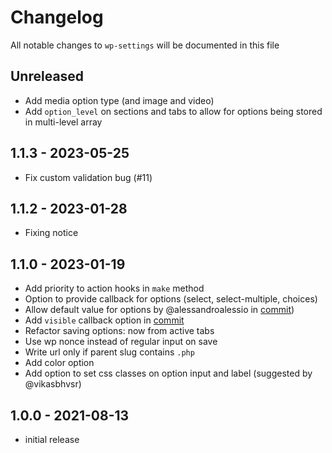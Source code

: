 # Changelog

All notable changes to `wp-settings` will be documented in this file

## Unreleased

- Add media option type (and image and video)
- Add `option_level` on sections and tabs to allow for options being stored in multi-level array

## 1.1.3 - 2023-05-25

- Fix custom validation bug (#11)

## 1.1.2 - 2023-01-28

- Fixing notice

## 1.1.0 - 2023-01-19

- Add priority to action hooks in `make` method
- Option to provide callback for options (select, select-multiple, choices)
- Allow default value for options by @alessandroalessio in [commit](https://github.com/jeffreyvr/wp-settings/commit/0849738b1f6590fccbbeb6c08b3220226b082cf3))
- Add `visible` callback option in [commit](https://github.com/jeffreyvr/wp-settings/commit/252b3038d837e4abe17a94a20c66b6f7294b0078)
- Refactor saving options: now from active tabs
- Use wp nonce instead of regular input on save
- Write url only if parent slug contains `.php`
- Add color option
- Add option to set css classes on option input and label (suggested by @vikasbhvsr)

## 1.0.0 - 2021-08-13

- initial release
